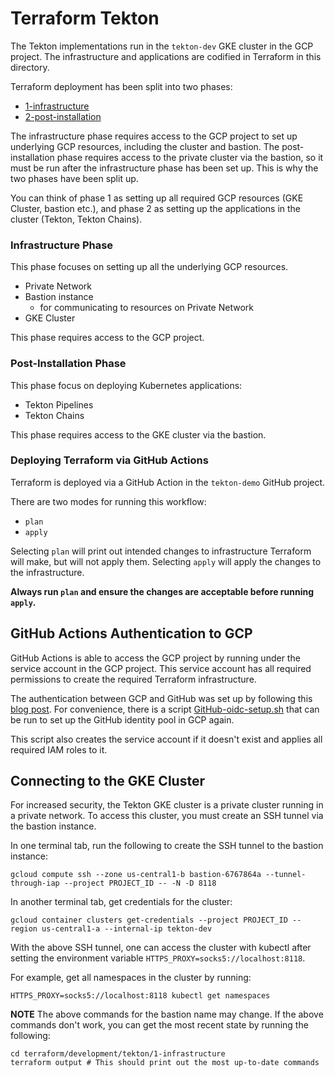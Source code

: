 # Terraform Tekton

The Tekton implementations run in the `tekton-dev` GKE cluster in the  GCP project.
The infrastructure and applications are codified in Terraform in this directory.

Terraform deployment has been split into two phases:

* [1-infrastructure](#infrastructure-phase)
* [2-post-installation](#post-installation-phase)


The infrastructure phase requires access to the GCP project to set up underlying GCP resources, including the cluster and bastion.
The post-installation phase requires access to the private cluster via the bastion, so it must be run after the infrastructure phase has been set up.
This is why the two phases have been split up.

You can think of phase 1 as setting up all required GCP resources (GKE Cluster, bastion etc.), and phase 2 as setting up the applications in the cluster (Tekton, Tekton Chains).

### Infrastructure Phase

This phase focuses on setting up all the underlying GCP resources.

* Private Network
* Bastion instance
  * for communicating to resources on Private Network
* GKE Cluster

This phase requires access to the GCP project.

### Post-Installation Phase

This phase focus on deploying Kubernetes applications:
* Tekton Pipelines
* Tekton Chains

This phase requires access to the GKE cluster via the bastion.

### Deploying Terraform via GitHub Actions

Terraform is deployed via a GitHub Action in the `tekton-demo` GitHub project.

There are two modes for running this workflow:
* `plan` 
* `apply`

Selecting `plan` will print out intended changes to infrastructure Terraform will make, but will not apply them.
Selecting `apply` will apply the changes to the infrastructure.

**Always run `plan` and ensure the changes are acceptable before running `apply`.**

## GitHub Actions Authentication to GCP
GitHub Actions is able to access the GCP project by running under the service account in the GCP project.
This service account has all required permissions to create the required Terraform infrastructure.

The authentication between GCP and GitHub was set up by following this [blog post](https://cloud.google.com/blog/products/identity-security/enabling-keyless-authentication-from-GitHub-actions).
For convenience, there is a script [GitHub-oidc-setup.sh](../scripts/GitHub-oidc-setup.sh) that can be run to set up the GitHub identity pool in GCP again.

This script also creates the service account if it doesn't exist and applies all required IAM roles to it.

## Connecting to the GKE Cluster

For increased security, the Tekton GKE cluster is a private cluster running in a private network.
To access this cluster, you must create an SSH tunnel via the bastion instance.

In one terminal tab, run the following to create the SSH tunnel to the bastion instance:

```
gcloud compute ssh --zone us-central1-b bastion-6767864a --tunnel-through-iap --project PROJECT_ID -- -N -D 8118
```

In another terminal tab, get credentials for the cluster:

```
gcloud container clusters get-credentials --project PROJECT_ID --region us-central1-a --internal-ip tekton-dev
```

With the above SSH tunnel, one can access the cluster with kubectl after setting the environment variable `HTTPS_PROXY=socks5://localhost:8118`.

For example, get all namespaces in the cluster by running:
```
HTTPS_PROXY=socks5://localhost:8118 kubectl get namespaces
```


**NOTE** The above commands for the bastion name may change. If the above commands don't work, you can get the most recent state by running the following:

```
cd terraform/development/tekton/1-infrastructure
terraform output # This should print out the most up-to-date commands
```

